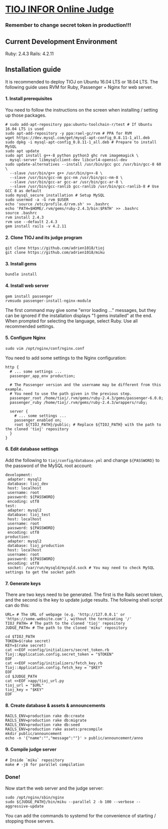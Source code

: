 [TIOJ INFOR Online Judge](http://tioj.ck.tp.edu.tw/)
==

### Remember to change secret token in production!!!

## Current Development Environment
Ruby: 2.4.3
Rails: 4.2.11

## Installation guide

It is recommended to deploy TIOJ on Ubuntu 16.04 LTS or 18.04 LTS. The following guide uses RVM for Ruby, Passenger + Nginx for web server.

#### 1. Install prerequisites

You need to follow the instructions on the screen when installing / setting up those packages.

```
# sudo add-apt-repository ppa:ubuntu-toolchain-r/test # If Ubuntu 16.04 LTS is used
sudo apt-add-repository -y ppa:rael-gc/rvm # PPA for RVM
wget https://dev.mysql.com/get/mysql-apt-config_0.8.11-1_all.deb
sudo dpkg -i mysql-apt-config_0.8.11-1_all.deb # Prepare to install MySQL
sudo apt update
sudo apt install g++-8 python python3 ghc rvm imagemagick \
  mysql-server libmysqlclient-dev libcurl4-openssl-dev
sudo update-alternatives --install /usr/bin/gcc gcc /usr/bin/gcc-8 60 \
  --slave /usr/bin/g++ g++ /usr/bin/g++-8 \
  --slave /usr/bin/gcc-nm gcc-nm /usr/bin/gcc-nm-8 \
  --slave /usr/bin/gcc-ar gcc-ar /usr/bin/gcc-ar-8 \
  --slave /usr/bin/gcc-ranlib gcc-ranlib /usr/bin/gcc-ranlib-8 # Use GCC 8 as default
sudo mysql_secure_installation # Setup MySQL
sudo usermod -a -G rvm $USER
echo 'source /etc/profile.d/rvm.sh' >> .bashrc
echo 'PATH=$HOME/.rvm/gems/ruby-2.4.3/bin:$PATH' >> .bashrc
source .bashrc
rvm install 2.4.3
rvm use --default 2.4.3
gem install rails -v 4.2.11
```

#### 2. Clone TIOJ and its judge program

```
git clone https://github.com/adrien1018/tioj
git clone https://github.com/adrien1018/miku
```

#### 3. Install gems

```
bundle install
```

#### 4. Install web server

```
gem install passenger
rvmsudo passenger-install-nginx-module
```

The first command may give some "error loading ..." messages, but they can be ignored if the installation displays "1 gems installed" at the end.
When prompted for selecting the language, select Ruby. Use all recommended settings.

#### 5. Configure Nginx

```
sudo vim /opt/nginx/conf/nginx.conf
```
You need to add some settings to the Nginx configuration:
```
http {
  # ... some settings ...
  passenger_app_env production;

  # The Passenger version and the username may be different from this example.
  # You need to use the path given in the previous step.
  passenger_root /home/tioj/.rvm/gems/ruby-2.4.3/gems/passenger-6.0.0;
  passenger_ruby /home/tioj/.rvm/gems/ruby-2.4.3/wrappers/ruby;

  server {
    # ... some settings ...
    passenger_enabled on;
    root ${TIOJ_PATH}/public; # Replace ${TIOJ_PATH} with the path to the cloned 'tioj' repository
  }
}
```

#### 6. Edit database settings

Add the following to `tioj/config/database.yml` and change `${PASSWORD}` to the password of the MySQL root account:

```
development:
 adapter: mysql2
 database: tioj_dev
 host: localhost
 username: root
 password: ${PASSWORD}
 encoding: utf8
test:
 adapter: mysql2
 database: tioj_test
 host: localhost
 username: root
 password: ${PASSWORD}
 encoding: utf8
production:
 adapter: mysql2
 database: tioj_production
 host: localhost
 username: root
 password: ${PASSWORD}
 encoding: utf8
 socket: /var/run/mysqld/mysqld.sock # You may need to check MySQL settings to get the socket path
```

#### 7. Generate keys

There are two keys need to be generated. The first is the Rails secret token, and the second is the key to update judge results. The following shell script can do this:

```
URL= # The URL of webpage (e.g. 'http://127.0.0.1' or 'https://some.website.com'), without the terminating '/'
TIOJ_PATH= # The path to the cloned 'tioj' repository
JUDGE_PATH= # The path to the cloned 'miku' repository

cd $TIOJ_PATH
TOKEN=$(rake secret)
KEY=$(rake secret)
cat <<EOF >config/initializers/secret_token.rb
Tioj::Application.config.secret_token = "$TOKEN"
EOF
cat <<EOF >config/initializers/fetch_key.rb
Tioj::Application.config.fetch_key = "$KEY"
EOF
cd $JUDGE_PATH
cat <<EOF >app/tioj_url.py
tioj_url = "$URL"
tioj_key = "$KEY"
EOF
```

#### 8. Create database & assets & announcements

```
RAILS_ENV=production rake db:create
RAILS_ENV=production rake db:migrate
RAILS_ENV=production rake db:seed
RAILS_ENV=production rake assets:precompile
mkdir public/announcement
echo -n '{"name":"","message":""}' > public/announcement/anno
```

#### 9. Compile judge server

```
# Inside `miku` repository
make # -j8 for parallel compilation
```

### Done!

Now start the web server and the judge server:
```
sudo /opt/nginx/sbin/nginx
sudo ${JUDGE_PATH}/bin/miku --parallel 2 -b 100 --verbose --aggressive-update
```

You can add the commands to systemd for the convenience of starting / stopping those servers.
